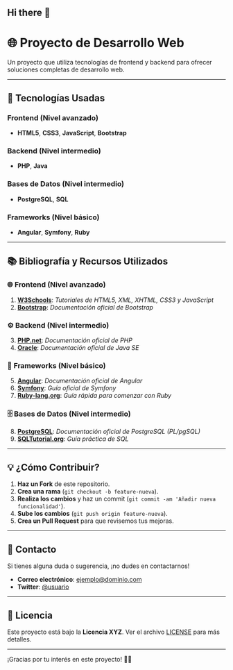 ## Hi there 👋
# 🌐 **Proyecto de Desarrollo Web**

Un proyecto que utiliza tecnologías de frontend y backend para ofrecer soluciones completas de desarrollo web.

---

## 🚀 **Tecnologías Usadas**

### **Frontend** (Nivel avanzado)
- **HTML5**, **CSS3**, **JavaScript**, **Bootstrap**

### **Backend** (Nivel intermedio)
- **PHP**, **Java**

### **Bases de Datos** (Nivel intermedio)
- **PostgreSQL**, **SQL**

### **Frameworks** (Nivel básico)
- **Angular**, **Symfony**, **Ruby**

---

## 📚 **Bibliografía y Recursos Utilizados**

### 🌐 **Frontend** (Nivel avanzado)
1. **[W3Schools](https://www.w3schools.com/)**: *Tutoriales de HTML5, XML, XHTML, CSS3 y JavaScript*  
2. **[Bootstrap](https://getbootstrap.com/docs/)**: *Documentación oficial de Bootstrap*

### ⚙️ **Backend** (Nivel intermedio)
3. **[PHP.net](https://www.php.net/manual/es/)**: *Documentación oficial de PHP*  
4. **[Oracle](https://docs.oracle.com/en/java/)**: *Documentación oficial de Java SE*

### 🔧 **Frameworks** (Nivel básico)
5. **[Angular](https://angular.io/docs)**: *Documentación oficial de Angular*  
6. **[Symfony](https://symfony.com/doc/current/index.html)**: *Guía oficial de Symfony*  
7. **[Ruby-lang.org](https://www.ruby-lang.org/es/documentation/quickstart/)**: *Guía rápida para comenzar con Ruby*

### 🗄️ **Bases de Datos** (Nivel intermedio)
8. **[PostgreSQL](https://www.postgresql.org/docs/)**: *Documentación oficial de PostgreSQL (PL/pgSQL)*  
9. **[SQLTutorial.org](https://www.sqltutorial.org/)**: *Guía práctica de SQL*

---

## 💡 **¿Cómo Contribuir?**

1. **Haz un Fork** de este repositorio.
2. **Crea una rama** (`git checkout -b feature-nueva`).
3. **Realiza los cambios** y haz un commit (`git commit -am 'Añadir nueva funcionalidad'`).
4. **Sube los cambios** (`git push origin feature-nueva`).
5. **Crea un Pull Request** para que revisemos tus mejoras.

---

## 📧 **Contacto**

Si tienes alguna duda o sugerencia, ¡no dudes en contactarnos!

- **Correo electrónico**: ejemplo@dominio.com  
- **Twitter**: [@usuario](https://twitter.com/usuario)

---

## 📑 **Licencia**

Este proyecto está bajo la **Licencia XYZ**. Ver el archivo [LICENSE](LICENSE) para más detalles.

---

¡Gracias por tu interés en este proyecto! 🚀✨
